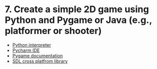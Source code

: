 # 7. Create a simple 2D game using Python and Pygame or Java (e.g., platformer or shooter) 


- [Python interpreter](https://python.org)
- [Pycharm IDE](https://www.jetbrains.com/pycharm/)
- [Pygame documentation](https://www.pygame.org/docs/)
- [SDL cross platfrom library](https://libsdl.org/)

